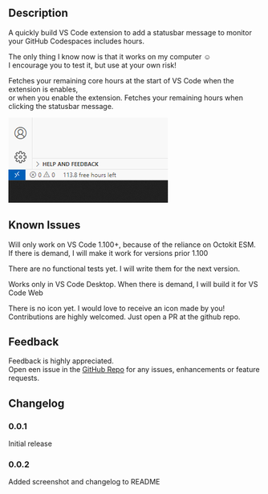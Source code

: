 ## Description
A quickly build VS Code extension to add a statusbar message to monitor your GitHub Codespaces includes hours.

The only thing I know now is that it works on my computer ☺️ \
I encourage you to test it, but use at your own risk!

Fetches your remaining core hours at the start of VS Code when the extension is enables,\
or when you enable the extension.
Fetches your remaining hours when clicking the statusbar message.

![alt text](<https://raw.githubusercontent.com/cschot/codespaces-usage-monitor/refs/heads/main/Schermafbeelding%202025-06-08%20003332.png>)
## Known Issues
Will only work on VS Code 1.100+, because of the reliance on Octokit ESM.\
If there is demand, I will make it work for versions prior 1.100

There are no functional tests yet. I will write them for the next version.

Works only in VS Code Desktop. When there is demand, I will build it for VS Code Web

There is no icon yet. I would love to receive an icon made by you!
Contributions are highly welcomed. Just open a PR at the github repo.

## Feedback
Feedback is highly appreciated.\
Open een issue in the [GitHub Repo](https://github.com/cschot/codespaces-usage-monitor) for any issues, enhancements or feature requests.

## Changelog

### 0.0.1

Initial release

### 0.0.2

Added screenshot and changelog to README